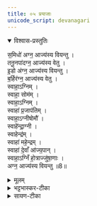 ```yaml
---
title: ०५ प्रयाजाः
unicode_script: devanagari
---
```


<details open><summary>विश्वास-प्रस्तुतिः</summary>

स॒मिधो॑ अग्न॒ आज्य॑स्य वियन्तु ।  
तनू॒नपा॑दग्न॒ आज्य॑स्य वेतु ।  
इ॒डो अ॑ग्न॒ आज्य॑स्य वियन्तु ।   
ब॒र्हिर॑ग्न॒ आज्य॑स्य वेतु ।   
स्वाहा॒ऽग्निम् ।  
स्वाहा॒ सोम॑म् ।  
स्वाहा॒ऽग्निम् ।   
स्वाहा॑ प्र॒जाप॑तिम् ।   
स्वाहा॒ऽग्नीषोमौ॑ ।   
स्वाहे॑न्द्रा॒ग्नी ।   
स्वाहेन्द्र॑म् ।   
स्वाहा॑ महे॒न्द्रम् ।   
स्वाहा॑ दे॒वाँ आ॑ज्य॒पान् ।   
स्वाहा॒ऽग्निँ हो॒त्राज्जु॑षा॒णाः ।   
अग्न॒ आज्य॑स्य वियन्तु ॥8॥  
</details>

<details><summary>मूलम्</summary>

स॒मिधो॑ अग्न॒ आज्य॑स्य वियन्तु ।  
तनू॒नपा॑दग्न॒ आज्य॑स्य वेतु ।  
इ॒डो अ॑ग्न॒ आज्य॑स्य वियन्तु ।   
ब॒र्हिर॑ग्न॒ आज्य॑स्य वेतु ।   
स्वाहा॒ऽग्निम् ।  
स्वाहा॒ सोम॑म् ।  
स्वाहा॒ऽग्निम् ।   
स्वाहा॑ प्र॒जाप॑तिम् ।   
स्वाहा॒ऽग्नीषोमौ॑ ।   
स्वाहे॑न्द्रा॒ग्नी ।   
स्वाहेन्द्र॑म् ।   
स्वाहा॑ महे॒न्द्रम् ।   
स्वाहा॑ दे॒वाँ आ॑ज्य॒पान् ।   
स्वाहा॒ऽग्निँ हो॒त्राज्जु॑षा॒णाः ।   
अग्न॒ आज्य॑स्य वियन्तु ॥8॥  
</details>

<details><summary>भट्टभास्कर-टीका</summary>

1प्रयाजे स्वाहाऽग्निमित्यादि ॥ अग्न्यादीन् जुषाणाः स्वाहाकरणदेवताः आज्यस्य वियन्तु । हे अग्ने! इति । होत्रदिति । चतुर्थ्यर्थे पञ्चमी । सुष्ठु हूयते यया या च स्वयमेवेत्थं कर्तव्यमित्याह, सा पञ्चमप्रयाजदेवता । तस्या अग्न्यादिभेदेन बहुत्वमुपचर्यते । गतमन्यत् ॥

इति तैत्तिरीये ब्राह्मणे तृतीये पञ्चमे पञ्चमोऽनुवाकः ॥  

</details>

<details><summary>सायण-टीका</summary>

“ समिधो अग्न आज्यस्य इत्यनुवाकः समिधो यजति " इत्यत्र व्याख्यातः ।  

\vedAH_yajuH-content\taittirIyam\sArasvata-vibhAgaH\saMhitA\sarva-prastutiH\2\6\01_prayAjavidhiH.md
</details>
